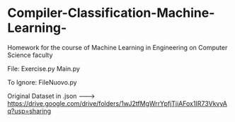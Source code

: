 # Compiler-Classification-Machine-Learning-
Homework for the course of Machine Learning in Engineering on Computer Science faculty

File:
Exercise.py
Main.py

To Ignore:
FileNuovo.py



Original Dataset in .json ---> https://drive.google.com/drive/folders/1wJ2tfMgWrrYpfjTjiAFox1IR73VkvyAq?usp=sharing
